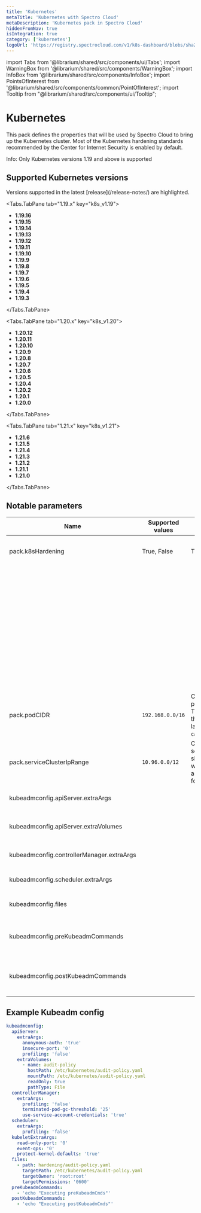 ```yaml
---
title: 'Kubernetes'
metaTitle: 'Kubernetes with Spectro Cloud'
metaDescription: 'Kubernetes pack in Spectro Cloud'
hiddenFromNav: true
isIntegration: true
category: ['kubernetes']
logoUrl: 'https://registry.spectrocloud.com/v1/k8s-dashboard/blobs/sha256:2de5d88b2573af42d4cc269dff75744c4174ce47cbbeed5445e51a2edd8b7429?type=image/png'
---
```


import Tabs from '@librarium/shared/src/components/ui/Tabs';
import WarningBox from '@librarium/shared/src/components/WarningBox';
import InfoBox from '@librarium/shared/src/components/InfoBox';
import PointsOfInterest from '@librarium/shared/src/components/common/PointOfInterest';
import Tooltip from "@librarium/shared/src/components/ui/Tooltip";

# Kubernetes

This pack defines the properties that will be used by Spectro Cloud to bring up the Kubernetes cluster. Most of the Kubernetes hardening standards recommended by the Center for Internet Security is enabled by default.

<WarningBox>
Info: Only Kubernetes versions 1.19 and above is supported
</WarningBox>

## Supported Kubernetes versions

<InfoBox>
Versions supported in the latest [release](/release-notes/) are highlighted.
</InfoBox>

<Tabs>
 
<Tabs.TabPane tab="1.19.x" key="k8s_v1.19">

- **1.19.16**
- **1.19.15**
- **1.19.14**
- **1.19.13**
- **1.19.12**
- **1.19.11**
- **1.19.10**
- **1.19.9**
- **1.19.8**
- **1.19.7**
- **1.19.6**
- **1.19.5**
- **1.19.4**
- **1.19.3**

</Tabs.TabPane>

<Tabs.TabPane tab="1.20.x" key="k8s_v1.20">

- **1.20.12**
- **1.20.11**
- **1.20.10**
- **1.20.9**
- **1.20.8**
- **1.20.7**
- **1.20.6**
- **1.20.5**
- **1.20.4**
- **1.20.2**
- **1.20.1**
- **1.20.0**

</Tabs.TabPane>

<Tabs.TabPane tab="1.21.x" key="k8s_v1.21">

- **1.21.6**
- **1.21.5**
- **1.21.4**
- **1.21.3**
- **1.21.2**
- **1.21.1**
- **1.21.0**

</Tabs.TabPane>

</Tabs>

## Notable parameters

| Name                                      | Supported values | Default value                                                                                           | Description                                                                                                                       |
| ----------------------------------------- | ---------------- | ------------------------------------------------------------------------------------------------------- | --------------------------------------------------------------------------------------------------------------------------------- |
| pack.k8sHardening                         | True, False      | True                                                                                                    | Flag to decide if Kubernetes hardening should be applied.                                                                         |
|                                           |                  |                                                                                                         | When set to True, additional flags configured in `kubeadmconfig` will be honored and will be set to the corresponding components. |
|                                           |                  |                                                                                                         | When set to True, additional flags configured in kubeadmconfig will be honored and will be set to the corresponding components.   |
| pack.podCIDR                              | `192.168.0.0/16` | CIDR range for the pod networking. This should match the networking layer property `calicoNetworkCIDR`. | CIDR range for Pods in cluster                                                                                                    |
| pack.serviceClusterIpRange                | `10.96.0.0/12`   | CIDR range for the services. This should not overlap with any IP ranges assigned to nodes for pods.     | CIDR range for Services in the Cluster                                                                                            |
| kubeadmconfig.apiServer.extraArgs         |                  |                                                                                                         | List of additional apiServer flags to be set                                                                                      |
| kubeadmconfig.apiServer.extraVolumes      |                  |                                                                                                         | List of additional volumes to be mounted on apiServer                                                                             |
| kubeadmconfig.controllerManager.extraArgs |                  |                                                                                                         | List of additional ControllerManager flags to be set                                                                              |
| kubeadmconfig.scheduler.extraArgs         |                  |                                                                                                         | List of additional Kube Scheduler flags to be set                                                                                 |
| kubeadmconfig.files                       |                  |                                                                                                         | List of additional files to be copied over to the nodes                                                                           |
| kubeadmconfig.preKubeadmCommands          |                  |                                                                                                         | List of additional commands to be executed **before** kubeadm commands are run                                                    |
| kubeadmconfig.postKubeadmCommands         |                  |                                                                                                         | List of additional commands to be executed **after** kubeadm commands are run                                                     |

## Example Kubeadm config

```yaml
kubeadmconfig:
  apiServer:
    extraArgs:
      anonymous-auth: 'true'
      insecure-port: '0'
      profiling: 'false'
    extraVolumes:
      - name: audit-policy
        hostPath: /etc/kubernetes/audit-policy.yaml
        mountPath: /etc/kubernetes/audit-policy.yaml
        readOnly: true
        pathType: File
  controllerManager:
    extraArgs:
      profiling: 'false'
      terminated-pod-gc-threshold: '25'
      use-service-account-credentials: 'true'
  scheduler:
    extraArgs:
      profiling: 'false'
  kubeletExtraArgs:
    read-only-port: '0'
    event-qps: '0'
    protect-kernel-defaults: 'true'
  files:
    - path: hardening/audit-policy.yaml
      targetPath: /etc/kubernetes/audit-policy.yaml
      targetOwner: 'root:root'
      targetPermissions: '0600'
  preKubeadmCommands:
    - 'echo "Executing preKubeadmCmds"'
  postKubeadmCommands:
    - 'echo "Executing postKubeadmCmds"'
```
